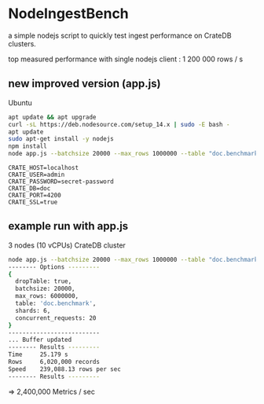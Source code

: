# NodeIngestBench

a simple nodejs script to quickly test ingest performance on CrateDB clusters.

top measured performance with single nodejs client : 1 200 000 rows / s

## new improved version (app.js)

Ubuntu 

```sh
apt update && apt upgrade
curl -sL https://deb.nodesource.com/setup_14.x | sudo -E bash -
apt update
sudo apt-get install -y nodejs
npm install
node app.js --batchsize 20000 --max_rows 1000000 --table "doc.benchmark" --shards 12 --concurrent_request 20
```


```env
CRATE_HOST=localhost
CRATE_USER=admin
CRATE_PASSWORD=secret-password
CRATE_DB=doc
CRATE_PORT=4200
CRATE_SSL=true
```


## example run with app.js

3 nodes (10 vCPUs) CrateDB cluster

```bash
node app.js --batchsize 20000 --max_rows 1000000 --table "doc.benchmark" --shards 12 --concurrent_request 20
-------- Options ---------
{
  dropTable: true,
  batchsize: 20000,
  max_rows: 6000000,
  table: 'doc.benchmark',
  shards: 6,
  concurrent_requests: 20
}
--------------------------
... Buffer updated
-------- Results ---------
Time	 25.179 s
Rows	 6,020,000 records
Speed	 239,088.13 rows per sec
-------- Results ---------
```

=> 2,400,000 Metrics / sec

